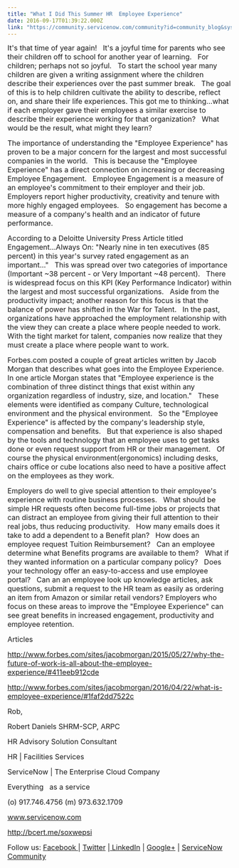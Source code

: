 ```yaml
---
title: "What I Did This Summer HR  Employee Experience"
date: 2016-09-17T01:39:22.000Z
link: "https://community.servicenow.com/community?id=community_blog&sys_id=a44ea2addbd0dbc01dcaf3231f9619fa"
---
```

<p><span style="font-size: 12pt;">It's that time of year again!   It's a joyful time for parents who see their children off to school for another year of learning.   For children; perhaps not so joyful.   To start the school year many children are given a writing assignment where the children describe their experiences over the past summer break.   The goal of this is to help children cultivate the ability to describe, reflect on, and share their life experiences. This got me to thinking…what if each employer gave their employees a similar exercise to describe their experience working for that organization?   What would be the result, what might they learn?</span></p><p></p><p><span style="font-size: 12pt;">The importance of understanding the "Employee Experience" has proven to be a major concern for the largest and most successful companies in the world.   This is because the "Employee Experience" has a direct connection on increasing or decreasing Employee Engagement.   Employee Engagement is a measure of an employee's commitment to their employer and their job.   Employers report higher productivity, creativity and tenure with more highly engaged employees.   So engagement has become a measure of a company's health and an indicator of future performance.</span></p><p></p><p><span style="font-size: 12pt;">According to a Deloitte University Press Article titled Engagement…Always On: "Nearly nine in ten executives (85 percent) in this year's survey rated engagement as an important…"   This was spread over two categories of importance (Important ~38 percent - or Very Important ~48 percent).   There is widespread focus on this KPI (Key Performance Indicator) within the largest and most successful organizations.   Aside from the productivity impact; another reason for this focus is that the balance of power has shifted in the War for Talent.   In the past, organizations have approached the employment relationship with the view they can create a place where people needed to work.   With the tight market for talent, companies now realize that they must create a place where people want to work.</span></p><p></p><p><span style="font-size: 12pt;">Forbes.com posted a couple of great articles written by Jacob Morgan that describes what goes into the Employee Experience.   In one article Morgan states that "Employee experience is the combination of three distinct things that exist within any organization regardless of industry, size, and location."   These elements were identified as company Culture, technological environment and the physical environment.   So the "Employee Experience" is affected by the company's leadership style, compensation and benefits.   But that experience is also shaped by the tools and technology that an employee uses to get tasks done or even request support from HR or their management.   Of course the physical environment(ergonomics) including desks, chairs office or cube locations also need to have a positive affect on the employees as they work.</span></p><p></p><p><span style="font-size: 12pt;">Employers do well to give special attention to their employee's experience with routine business processes.   What should be simple HR requests often become full-time jobs or projects that can distract an employee from giving their full attention to their real jobs, thus reducing productivity.   How many emails does it take to add a dependent to a Benefit plan?   How does an employee request Tuition Reimbursement?   Can an employee determine what Benefits programs are available to them?   What if they wanted information on a particular company policy?   Does your technology offer an easy-to-access and use employee portal?   Can an an employee look up knowledge articles, ask questions, submit a request to the HR team as easily as ordering an item from Amazon or similar retail vendors? Employers who focus on these areas to improve the "Employee Experience" can see great benefits in increased engagement, productivity and employee retention.</span></p><p></p><p><span style="font-size: 12pt;">Articles</span></p><p><span style="font-size: 12pt;"><a title="w.forbes.com/sites/jacobmorgan/2015/05/27/why-the-future-of-work-is-all-about-the-employee-experience/#411eeb912cde" href="http://www.forbes.com/sites/jacobmorgan/2015/05/27/why-the-future-of-work-is-all-about-the-employee-experience/#411eeb912cde">http://www.forbes.com/sites/jacobmorgan/2015/05/27/why-the-future-of-work-is-all-about-the-employee-experience/#411eeb912cde</a></span></p><p><span style="font-size: 12pt;"><a title="w.forbes.com/sites/jacobmorgan/2016/04/22/what-is-employee-experience/#1faf2dd7522c" href="http://www.forbes.com/sites/jacobmorgan/2016/04/22/what-is-employee-experience/#1faf2dd7522c">http://www.forbes.com/sites/jacobmorgan/2016/04/22/what-is-employee-experience/#1faf2dd7522c</a></span></p><p></p><p><span style="font-size: 12pt;">Rob,</span></p><p></p><p></p><p><span style="font-size: 12pt;">Robert Daniels SHRM-SCP, ARPC</span></p><p><span style="font-size: 12pt;">HR Advisory Solution Consultant</span></p><p><span style="font-size: 12pt;">HR | Facilities Services</span></p><p><span style="font-size: 12pt;">ServiceNow | The Enterprise Cloud Company</span></p><p><span style="font-size: 12pt;">Everything   as a service</span></p><p><span style="font-size: 12pt;">(o) 917.746.4756 (m) 973.632.1709</span></p><p><span style="font-size: 12pt;"><a title="w.servicenow.com/" href="http://www.servicenow.com/">www.servicenow.com</a></span></p><p></p><p><span style="font-size: 12pt;"><a title="ert.me/soxwepsi" href="http://bcert.me/soxwepsi">http://bcert.me/soxwepsi</a></span></p><p><span style="font-size: 12pt;">Follow us: <a title="ww.facebook.com/servicenow" href="https://www.facebook.com/servicenow">Facebook </a>| <a title="witter.com/servicenow" href="https://twitter.com/servicenow">Twitter</a> |<a title="ww.linkedin.com/company/servicenow" href="https://www.linkedin.com/company/servicenow"> LinkedIn</a> | <a title="lus.google.com/115488537275748680936/posts" href="https://plus.google.com/115488537275748680936/posts">Google+</a> | <a title="" _jive_internal="true" href="/welcome">ServiceNow Community</a></span></p>